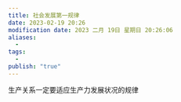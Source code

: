 ```yaml
---
title: 社会发展第一规律
date: 2023-02-19 20:26
modification date: 2023 二月 19日 星期日 20:26:06
aliases:
  - 
tags:
  - 
publish: "true"
---
```


生产关系一定要适应生产力发展状况的规律